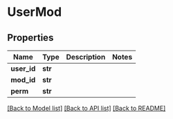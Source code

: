# UserMod

## Properties
Name | Type | Description | Notes
------------ | ------------- | ------------- | -------------
**user_id** | **str** |  | 
**mod_id** | **str** |  | 
**perm** | **str** |  | 

[[Back to Model list]](../README.md#documentation-for-models) [[Back to API list]](../README.md#documentation-for-api-endpoints) [[Back to README]](../README.md)


